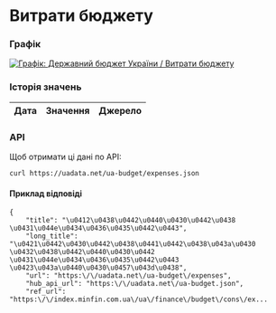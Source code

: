 # Витрати бюджету
### Графік
[ ![Графік: Державний бюджет України / Витрати бюджету](https://uadata.net/screen?459225&u=%2Fua-budget%2Fexpenses) ](https://uadata.net/ua-budget/expenses)

### Історія значень
| Дата | Значення | Джерело |
|---|---|---|
### API
Щоб отримати ці дані по API:
```
curl https://uadata.net/ua-budget/expenses.json
```
#### Приклад відповіді 
```
{
    "title": "\u0412\u0438\u0442\u0440\u0430\u0442\u0438 \u0431\u044e\u0434\u0436\u0435\u0442\u0443",
    "long_title": "\u0421\u0442\u0430\u0442\u0438\u0441\u0442\u0438\u043a\u0430 \u0432\u0438\u0442\u0440\u0430\u0442 \u0431\u044e\u0434\u0436\u0435\u0442\u0443 \u0423\u043a\u0440\u0430\u0457\u043d\u0438",
    "url": "https:\/\/uadata.net\/ua-budget\/expenses",
    "hub_api_url": "https:\/\/uadata.net\/ua-budget.json",
    "ref_url": "https:\/\/index.minfin.com.ua\/ua\/finance\/budget\/cons\/ex...
```